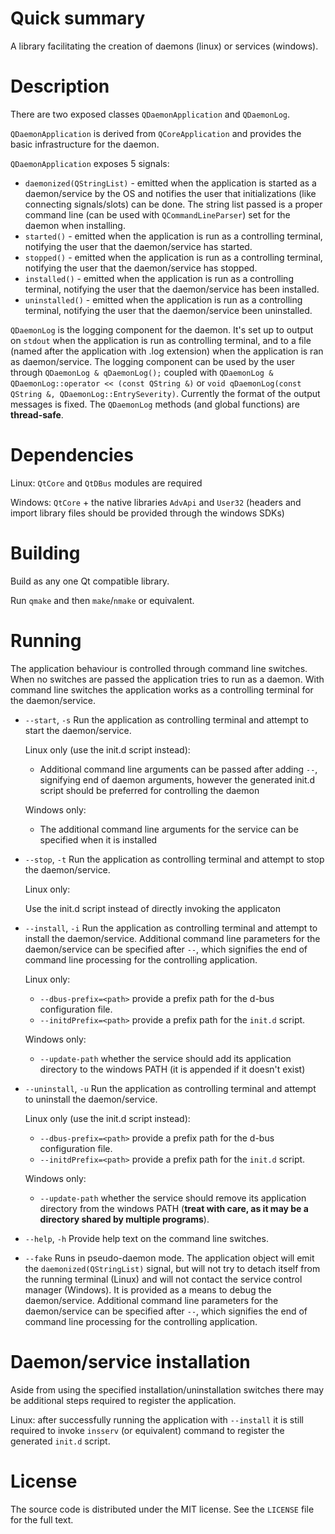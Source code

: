 # Quick summary #
A library facilitating the creation of daemons (linux) or services (windows).

# Description #

There are two exposed classes `QDaemonApplication` and `QDaemonLog`.

`QDaemonApplication` is derived from `QCoreApplication` and provides the basic infrastructure for the daemon.

`QDaemonApplication` exposes 5 signals:

* `daemonized(QStringList)` - emitted when the application is started as a daemon/service by the OS and notifies the user that initializations (like connecting signals/slots) can be done. The string list passed is a proper command line (can be used with `QCommandLineParser`) set for the daemon when installing.
* `started()` - emitted when the application is run as a controlling terminal, notifying the user that the daemon/service has started.
* `stopped()` - emitted when the application is run as a controlling terminal, notifying the user that the daemon/service has stopped.
* `installed()` - emitted when the application is run as a controlling terminal, notifying the user that the daemon/service has been installed.
* `uninstalled()` - emitted when the application is run as a controlling terminal, notifying the user that the daemon/service been uninstalled.

`QDaemonLog` is the logging component for the daemon. It's set up to output on `stdout` when the application is run as controlling terminal, and to a file (named after the application with .log extension) when the application is ran as daemon/service.
The logging component can be used by the user through `QDaemonLog & qDaemonLog();` coupled with `QDaemonLog & QDaemonLog::operator << (const QString &)` or `void qDaemonLog(const QString &, QDaemonLog::EntrySeverity)`. Currently the format of the output messages is fixed.
The `QDaemonLog` methods (and global functions) are **thread-safe**.

# Dependencies #

Linux: `QtCore` and `QtDBus` modules are required

Windows: `QtCore` + the native libraries `AdvApi` and `User32` (headers and import library files should be provided through the windows SDKs)

# Building #

Build as any one Qt compatible library.

Run `qmake` and then `make`/`nmake` or equivalent.

# Running #

The application behaviour is controlled through command line switches. When no switches are passed the application tries to run as a daemon. With command line switches the application works as a controlling terminal for the daemon/service.

* `--start`, `-s` Run the application as controlling terminal and attempt to start the daemon/service.

    Linux only (use the init.d script instead):

    * Additional command line arguments can be passed after adding `--`, signifying end of daemon arguments, however the generated init.d script should be preferred for controlling the daemon

    Windows only:

    * The additional command line arguments for the service can be specified when it is installed

* `--stop`, `-t` Run the application as controlling terminal and attempt to stop the daemon/service.

    Linux only:

    Use the init.d script instead of directly invoking the applicaton

* `--install`, `-i` Run the application as controlling terminal and attempt to install the daemon/service. Additional command line parameters for the daemon/service can be specified after `--`, which signifies the end of command line processing for the controlling application.

    Linux only:

    * `--dbus-prefix=<path>` provide a prefix path for the d-bus configuration file.
    * `--initdPrefix=<path>` provide a prefix path for the `init.d` script.

    Windows only:

    * `--update-path` whether the service should add its application directory to the windows PATH (it is appended if it doesn't exist)

* `--uninstall`, `-u` Run the application as controlling terminal and attempt to uninstall the daemon/service.

    Linux only (use the init.d script instead):

    * `--dbus-prefix=<path>` provide a prefix path for the d-bus configuration file.
    * `--initdPrefix=<path>` provide a prefix path for the `init.d` script.

    Windows only:

    * `--update-path` whether the service should remove its application directory from the windows PATH (**treat with care, as it may be a directory shared by multiple programs**).

* `--help`, `-h` Provide help text on the command line switches.
* `--fake` Runs in pseudo-daemon mode. The application object will emit the `daemonized(QStringList)` signal, but will not try to detach itself from the running terminal (Linux) and will not contact the service control manager (Windows). It is provided as a means to debug the daemon/service. Additional command line parameters for the daemon/service can be specified after `--`, which signifies the end of command line processing for the controlling application.

# Daemon/service installation #

Aside from using the specified installation/uninstallation switches there may be additional steps required to register the application.

Linux: after successfully running the application with `--install` it is still required to invoke `insserv` (or equivalent) command to register the generated `init.d` script.

# License #

The source code is distributed under the MIT license. See the `LICENSE` file for the full text.